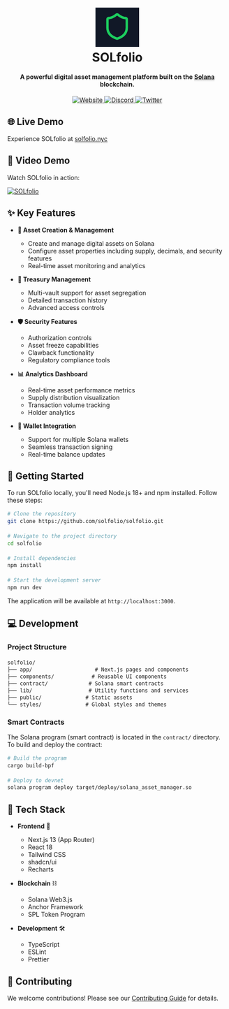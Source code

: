 <h1 align="center">
  <br>
  <img src="./app/favicon.ico" alt="SOLfolio" width="100">
  <br>
  SOLfolio
  <br>
</h1>
<h4 align="center">A powerful digital asset management platform built on the <a href="https://solana.com" target="_blank">Solana</a> blockchain.</h4>

<p align="center">
  <a href="https://solfolio.nyc">
    <img src="https://img.shields.io/badge/website-solfolio.nyc-blue?style=flat-square" alt="Website">
  </a>
  <a href="https://discord.gg/solfolio">
    <img src="https://img.shields.io/discord/1234567890?color=7289da&label=discord&logo=discord&logoColor=white&style=flat-square" alt="Discord">
  </a>
  <a href="https://twitter.com/solfolio">
    <img src="https://img.shields.io/twitter/follow/solfolio?style=social" alt="Twitter">
  </a>
</p>

## 🌐 Live Demo

Experience SOLfolio at [solfolio.nyc](https://solfolio.nyc)

## 🎥 Video Demo

Watch SOLfolio in action:

[![SOLfolio](https://markdown-videos-api.jorgenkh.no/youtube/dQw4w9WgXcQ)](https://youtu.be/dQw4w9WgXcQ)

## ✨ Key Features

- **💎 Asset Creation & Management**
  - Create and manage digital assets on Solana
  - Configure asset properties including supply, decimals, and security features
  - Real-time asset monitoring and analytics
- **🏦 Treasury Management**
  - Multi-vault support for asset segregation
  - Detailed transaction history
  - Advanced access controls
- **🛡️ Security Features**

  - Authorization controls
  - Asset freeze capabilities
  - Clawback functionality
  - Regulatory compliance tools

- **📊 Analytics Dashboard**

  - Real-time asset performance metrics
  - Supply distribution visualization
  - Transaction volume tracking
  - Holder analytics

- **👛 Wallet Integration**
  - Support for multiple Solana wallets
  - Seamless transaction signing
  - Real-time balance updates

## 🚀 Getting Started

To run SOLfolio locally, you'll need Node.js 18+ and npm installed. Follow these steps:

```bash
# Clone the repository
git clone https://github.com/solfolio/solfolio.git

# Navigate to the project directory
cd solfolio

# Install dependencies
npm install

# Start the development server
npm run dev
```

The application will be available at `http://localhost:3000`.

## 💻 Development

### Project Structure

```
solfolio/
├── app/                    # Next.js pages and components
├── components/            # Reusable UI components
├── contract/             # Solana smart contracts
├── lib/                  # Utility functions and services
├── public/              # Static assets
└── styles/              # Global styles and themes
```

### Smart Contracts

The Solana program (smart contract) is located in the `contract/` directory. To build and deploy the contract:

```bash
# Build the program
cargo build-bpf

# Deploy to devnet
solana program deploy target/deploy/solana_asset_manager.so
```

## 🌟 Tech Stack

- **Frontend** 🎨

  - Next.js 13 (App Router)
  - React 18
  - Tailwind CSS
  - shadcn/ui
  - Recharts

- **Blockchain** ⛓️

  - Solana Web3.js
  - Anchor Framework
  - SPL Token Program

- **Development** 🛠️
  - TypeScript
  - ESLint
  - Prettier

## 🤝 Contributing

We welcome contributions! Please see our [Contributing Guide](CONTRIBUTING.md) for details.
